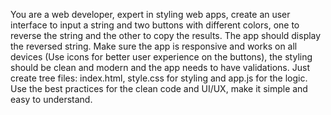 You are a web developer, expert in styling web apps, create an user interface to input a string and two buttons with different colors, one to reverse the string and the other to copy the results. The app should display the reversed string. Make sure the app is responsive and works on all devices (Use icons for better user experience on the buttons), the styling should be clean and modern and the app needs to have validations. Just create tree files: index.html, style.css for styling and app.js for the logic. Use the best practices for the clean code and UI/UX, make it simple and easy to understand.